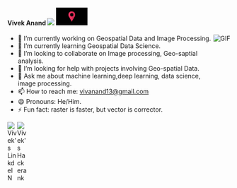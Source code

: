 
#### Vivek Anand <img src="https://github.com/hjnilsson/country-flags/blob/master/png250px/in.png" height=40px /> <img src="https://github.com/voodooed/voodooed/blob/master/A.jpg" height=40px />


<img align="right" alt="GIF" height="300px" src="https://media.giphy.com/media/du3J3cXyzhj75IOgvA/giphy.gif" />

- 🔭 I’m currently working on Geospatial Data and Image Processing.
- 🌱 I’m currently learning Geospatial Data Science.
- 👯 I’m looking to collaborate on Image processing, Geo-saptial analysis.
- 🤔 I’m looking for help with projects involving Geo-spatial Data.
- 💬 Ask me about machine learning,deep learning, data science, image processing.
- 📫 How to reach me: vivanand13@gmail.com
- 😄 Pronouns: He/Him.
- ⚡ Fun fact: raster is faster, but vector is corrector.

</a>
<a href="https://www.linkedin.com/in/voodooedd/">
  <img align="left" alt="Vivek's LinkdeIN" width="22px" src="https://cdn.jsdelivr.net/npm/simple-icons@v3/icons/linkedin.svg" />
 </a>
<a href="https://www.hackerrank.com/voodooed">
  <img align="left" alt="Vivek's Hackerank" width="22px" src="https://cdn.jsdelivr.net/npm/simple-icons@v3/icons/hackerrank.svg" />
